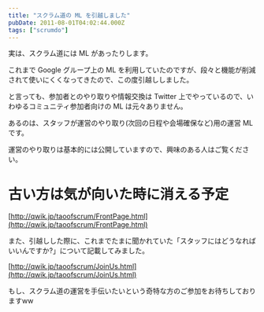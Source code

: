 ```yaml
---
title: "スクラム道の ML を引越しました"
pubDate: 2011-08-01T04:02:44.000Z
tags: ["scrumdo"]
---
```


実は、スクラム道には ML があったりします。

これまで Google グループ上の ML を利用していたのですが、段々と機能が削減されて使いにくくなってきたので、この度引越ししました。

と言っても、参加者とのやり取りや情報交換は Twitter 上でやっているので、いわゆるコミュニティ参加者向けの ML は元々ありません。

あるのは、スタッフが運営のやり取り(次回の日程や会場確保など)用の運営 ML です。

運営のやり取りは基本的には公開していますので、興味のある人はご覧ください。

# 古い方は気が向いた時に消える予定

[http://qwik.jp/taoofscrum/FrontPage.html](http://qwik.jp/taoofscrum/FrontPage.html)

また、引越しした際に、これまでたまに聞かれていた「スタッフにはどうなればいいんですか?」について記載してみました。

[http://qwik.jp/taoofscrum/JoinUs.html](http://qwik.jp/taoofscrum/JoinUs.html)

もし、スクラム道の運営を手伝いたいという奇特な方のご参加をお待ちしておりますww
